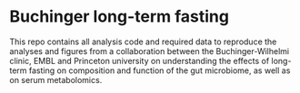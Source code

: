 # Buchinger long-term fasting

This repo contains all analysis code and required data to reproduce the analyses and figures from a collaboration between the Buchinger-Wilhelmi clinic, EMBL and Princeton university on understanding the effects of long-term fasting on composition and function of the gut microbiome, as well as on serum metabolomics.